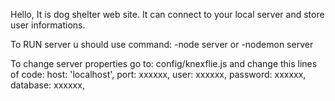 Hello,
It is dog shelter web site. 
It can connect to your local server and store user informations.

To RUN server u should use command:
-node server
or
-nodemon server

To change server properties go to: config/knexflie.js and change this lines of code:
    host: 'localhost',
    port: xxxxxx,
    user: xxxxxx,
    password: xxxxxx,
    database: xxxxxx,
